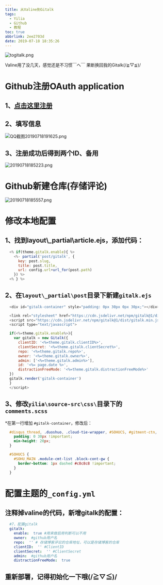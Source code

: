 ```yaml
---
title: 从Valine到Gitalk
tags: 
  - Yilia
  - Github
  - 教程
toc: true
abbrlink: 2ee2703d
date: 2019-07-18 18:35:26
---
```


![togitalk.png](https://cdn.anyway1314.cn/imagetogitalk.png-title)

Valine用了没几天，感觉还是不习惯￣へ￣
果断换回我的Gitalk(/≧▽≦)/
<!--more-->

# Github注册OAuth application
## 1、[点击这里注册](https://github.com/settings/applications/new)
## 2、填写信息

![QQ截图20190718191625.png](https://cdn.anyway1314.cn/imageQQ截图20190718191625.png)

## 3、注册成功后得到两个ID、备用

![20190718185223.png](https://cdn.anyway1314.cn/image20190718185223.png)

# Github新建仓库(存储评论)

![20190718185557.png](https://cdn.anyway1314.cn/image20190718185557.png)

# 修改本地配置
## 1、找到layout\\_partial\article.ejs，添加代码：
``` js
  <% if(theme.gitalk.enable){ %>
    <%- partial('post/gitalk', {
      key: post.slug,
      title: post.title,
      url: config.url+url_for(post.path)
    }) %>
  <% } %>
```
## 2、在`layout\_partial\post`目录下新建`gitalk.ejs`
``` js
  <div id="gitalk-container" style="padding: 0px 30px 0px 30px;"></div>

  <link rel="stylesheet" href="https://cdn.jsdelivr.net/npm/gitalk@1/dist/gitalk.css">
  <script src="https://cdn.jsdelivr.net/npm/gitalk@1/dist/gitalk.min.js"></script>
  <script type="text/javascript">

  if(<%=theme.gitalk.enable%>){
    var gitalk = new Gitalk({
      clientID: '<%=theme.gitalk.clientID%>',
      clientSecret: '<%=theme.gitalk.clientSecret%>',
      repo: '<%=theme.gitalk.repo%>',
      owner: '<%=theme.gitalk.owner%>',
      admin: ['<%=theme.gitalk.admin%>'],
      id: '<%= page.date %>',
      distractionFreeMode: '<%=theme.gitalk.distractionFreeMode%>'
  })
  gitalk.render('gitalk-container')
  }
  </script>
```
## 3、修改`yilia\source-src\css\`目录下的`comments.scss`
*在第一行增加 `#gitalk-container`，修改后：
``` css
  #disqus_thread, .duoshuo, .cloud-tie-wrapper, #SOHUCS, #gitment-ctn, #gitalk-container{
    padding: 0 30px !important;
    min-height: 20px;
  }

  #SOHUCS {
    #SOHU_MAIN .module-cmt-list .block-cont-gw {
      border-bottom: 1px dashed #c8c8c8 !important;
    }
  }
```
# 配置主题的`_config.yml`
## 注释掉valine的代码，新增gitalk的配置：
``` yml
  #7、配置gitalk
  gitalk:
    enable:  true #用来做启用判断可以不用
    owner:  #github用户名
    repo:  '' # 存储博客评论的仓库地址，可以是存储博客的仓库
    clientID:  '' #ClientID
    clientSecret:  '' #ClientSecret
    admin:  #github用户名
    distractionFreeMode:  true
```

## 重新部署，记得初始化一下哦(/≧▽≦)/